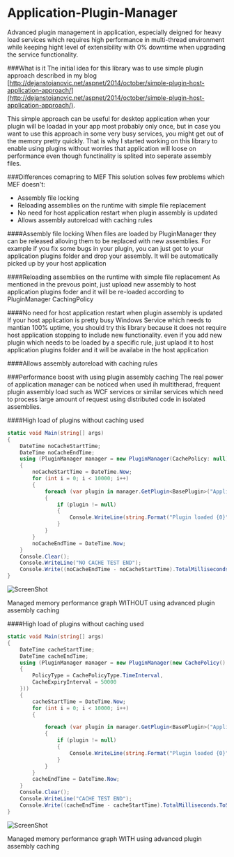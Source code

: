 # Application-Plugin-Manager
Advanced plugin management in application, especially deigned for heavy load services which requires high performance in multi-thread environment while keeping hight level of extensibility with 0% downtime when upgrading the service functionality.

###What is it
The initial idea for this library was to use simple plugin approach described in my blog [http://dejanstojanovic.net/aspnet/2014/october/simple-plugin-host-application-approach/](http://dejanstojanovic.net/aspnet/2014/october/simple-plugin-host-application-approach/). 

This simple approach can be useful for desktop application when your plugin will be loadad in your app most probably only once, but in case you want to use this approach in some very busy services, you might get out of the memory pretty quickly. That is why I started working on this library to enable using plugins without worries that application will loose on performance even though functinality is splited into seperate assembly files.

###Differences comapring to MEF
This solution solves few problems which MEF doesn't:
- Assembly file locking
- Reloading assemblies on the runtime with simple file replacement
- No need for host application restart when plugin assembly is updated
- Allows assembly autoreload with caching rules

####Assembly file locking
When files are loaded by PluginManager they can be released alloving them to be replaced with new assemblies. For example if you fix some bugs in your plugin, you can just got to your application plugins folder and drop your assembly. It will be automatically picked up by your host application

####Reloading assemblies on the runtime with simple file replacement
As mentioned in the prevous point, just upload new assembly to host application plugins foder and it will be re-loaded according to PluginManager CachingPolicy

####No need for host application restart when plugin assembly is updated
If your host application is pretty busy Windows Service which needs to mantian 100% uptime, you should try this library because it does not require host application stopping to include new functionality.
even if you add new plugin which needs to be loaded by a specific rule, just uplaod it to host application plugins folder and it will be availabe in the host application

####Allows assembly autoreload with caching rules


###Performance boost with using plugin assembly caching
The real power of application manager can be noticed when used ih multitherad, frequent plugin assembly load such as WCF services or similar services which need to process large amount of request using distributed code in isolated assemblies.

####High load of plugins without caching used
```cs
static void Main(string[] args)
{
    DateTime noCacheStartTime;
    DateTime noCacheEndTime;
    using (PluginManager manager = new PluginManager(CachePolicy: null))
    {
		noCacheStartTime = DateTime.Now;
		for (int i = 0; i < 10000; i++)
		{
			foreach (var plugin in manager.GetPlugin<BasePlugin>("Application.Sample.Plugin1"))
			{
				if (plugin != null)
				{
					Console.WriteLine(string.Format("Plugin loaded {0}", DateTime.Now.ToString("HH:mm:ss:fff")));
				}
			}
		}
		noCacheEndTime = DateTime.Now;
    }
    Console.Clear();
    Console.WriteLine("NO CACHE TEST END");
    Console.Write((noCacheEndTime - noCacheStartTime).TotalMilliseconds.ToString());
}
```
![ScreenShot](http://dejanstojanovic.net/media/31627/no-cache.png)

Managed memory performance graph WITHOUT using advanced plugin assembly caching

####High load of plugins without caching used
```cs
static void Main(string[] args)
{
    DateTime cacheStartTime;
    DateTime cacheEndTime;
    using (PluginManager manager = new PluginManager(new CachePolicy()
    {
		PolicyType = CachePolicyType.TimeInterval,
		CacheExpiryInterval = 50000
    }))
    {
		cacheStartTime = DateTime.Now;
		for (int i = 0; i < 10000; i++)
		{

			foreach (var plugin in manager.GetPlugin<BasePlugin>("Application.Sample.Plugin1"))
			{
				if (plugin != null)
				{
					Console.WriteLine(string.Format("Plugin loaded {0}", DateTime.Now.ToString("HH:mm:ss:fff")));
				}
			}
		}
		cacheEndTime = DateTime.Now;
    }
    Console.Clear();
    Console.WriteLine("CACHE TEST END");
    Console.Write((cacheEndTime - cacheStartTime).TotalMilliseconds.ToString());
}
```
![ScreenShot](http://dejanstojanovic.net/media/31626/cache.png)

Managed memory performance graph WITH using advanced plugin assembly caching
